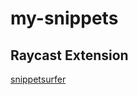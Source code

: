 # my-snippets

## Raycast Extension

[snippetsurfer](https://github.com/raycast/extensions/tree/efbdea0a911d614bedf4dcc0f027a4b2460aeced/extensions/snippetsurfer)

